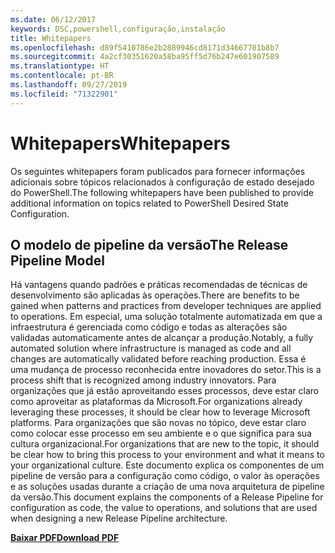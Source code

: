 ```yaml
---
ms.date: 06/12/2017
keywords: DSC,powershell,configuração,instalação
title: Whitepapers
ms.openlocfilehash: d89f5410786e2b2889946cd8171d34667701b8b7
ms.sourcegitcommit: 4a2cf30351620a58ba95ff5d76b247e601907589
ms.translationtype: HT
ms.contentlocale: pt-BR
ms.lasthandoff: 09/27/2019
ms.locfileid: "71322901"
---
```

# <a name="whitepapers"></a><span data-ttu-id="1744e-103">Whitepapers</span><span class="sxs-lookup"><span data-stu-id="1744e-103">Whitepapers</span></span>

<span data-ttu-id="1744e-104">Os seguintes whitepapers foram publicados para fornecer informações adicionais sobre tópicos relacionados à configuração de estado desejado do PowerShell.</span><span class="sxs-lookup"><span data-stu-id="1744e-104">The following whitepapers have been published to provide additional information on topics related to PowerShell Desired State Configuration.</span></span>

## <a name="the-release-pipeline-model"></a><span data-ttu-id="1744e-105">O modelo de pipeline da versão</span><span class="sxs-lookup"><span data-stu-id="1744e-105">The Release Pipeline Model</span></span>
<span data-ttu-id="1744e-106">Há vantagens quando padrões e práticas recomendadas de técnicas de desenvolvimento são aplicadas às operações.</span><span class="sxs-lookup"><span data-stu-id="1744e-106">There are benefits to be gained when patterns and practices from developer techniques are applied to operations.</span></span> <span data-ttu-id="1744e-107">Em especial, uma solução totalmente automatizada em que a infraestrutura é gerenciada como código e todas as alterações são validadas automaticamente antes de alcançar a produção.</span><span class="sxs-lookup"><span data-stu-id="1744e-107">Notably, a fully automated solution where infrastructure is managed as code and all changes are automatically validated before reaching production.</span></span> <span data-ttu-id="1744e-108">Essa é uma mudança de processo reconhecida entre inovadores do setor.</span><span class="sxs-lookup"><span data-stu-id="1744e-108">This is a process shift that is recognized among industry innovators.</span></span> <span data-ttu-id="1744e-109">Para organizações que já estão aproveitando esses processos, deve estar claro como aproveitar as plataformas da Microsoft.</span><span class="sxs-lookup"><span data-stu-id="1744e-109">For organizations already leveraging these processes, it should be clear how to leverage Microsoft platforms.</span></span> <span data-ttu-id="1744e-110">Para organizações que são novas no tópico, deve estar claro como colocar esse processo em seu ambiente e o que significa para sua cultura organizacional.</span><span class="sxs-lookup"><span data-stu-id="1744e-110">For organizations that are new to the topic, it should be clear how to bring this process to your environment and what it means to your organizational culture.</span></span> <span data-ttu-id="1744e-111">Este documento explica os componentes de um pipeline de versão para a configuração como código, o valor às operações e as soluções usadas durante a criação de uma nova arquitetura de pipeline da versão.</span><span class="sxs-lookup"><span data-stu-id="1744e-111">This document explains the components of a Release Pipeline for configuration as code, the value to operations, and solutions that are used when designing a new Release Pipeline architecture.</span></span>

<span data-ttu-id="1744e-112">**[Baixar PDF](https://aka.ms/thereleasepipelinemodelpdf)**</span><span class="sxs-lookup"><span data-stu-id="1744e-112">**[Download PDF](https://aka.ms/thereleasepipelinemodelpdf)**</span></span>